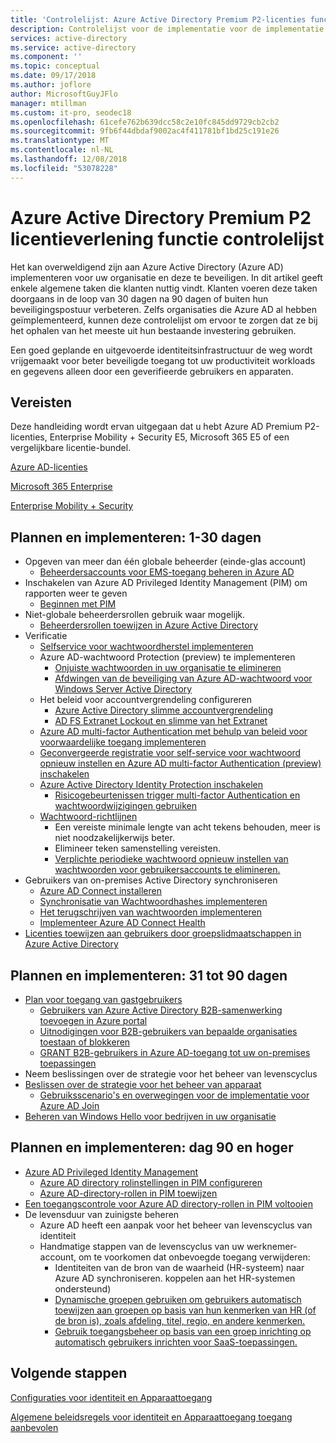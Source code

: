 ```yaml
---
title: 'Controlelijst: Azure Active Directory Premium P2-licenties functie | Microsoft Docs'
description: Controlelijst voor de implementatie voor de implementatie van Azure Active Directory Premium P2-functie op 30 dagen, 90 dagen, en meer.
services: active-directory
ms.service: active-directory
ms.component: ''
ms.topic: conceptual
ms.date: 09/17/2018
ms.author: joflore
author: MicrosoftGuyJFlo
manager: mtillman
ms.custom: it-pro, seodec18
ms.openlocfilehash: 61cefe762b639dcc58c2e10fc845dd9729cb2cb2
ms.sourcegitcommit: 9fb6f44dbdaf9002ac4f411781bf1bd25c191e26
ms.translationtype: MT
ms.contentlocale: nl-NL
ms.lasthandoff: 12/08/2018
ms.locfileid: "53078228"
---
```

# <a name="azure-active-directory-premium-p2-licensing-feature-checklist"></a>Azure Active Directory Premium P2 licentieverlening functie controlelijst

Het kan overweldigend zijn aan Azure Active Directory (Azure AD) implementeren voor uw organisatie en deze te beveiligen. In dit artikel geeft enkele algemene taken die klanten nuttig vindt. Klanten voeren deze taken doorgaans in de loop van 30 dagen na 90 dagen of buiten hun beveiligingspostuur verbeteren. Zelfs organisaties die Azure AD al hebben geïmplementeerd, kunnen deze controlelijst om ervoor te zorgen dat ze bij het ophalen van het meeste uit hun bestaande investering gebruiken.

Een goed geplande en uitgevoerde identiteitsinfrastructuur de weg wordt vrijgemaakt voor beter beveiligde toegang tot uw productiviteit workloads en gegevens alleen door een geverifieerde gebruikers en apparaten.

## <a name="prerequisites"></a>Vereisten

Deze handleiding wordt ervan uitgegaan dat u hebt Azure AD Premium P2-licenties, Enterprise Mobility + Security E5, Microsoft 365 E5 of een vergelijkbare licentie-bundel.

[Azure AD-licenties](https://azure.microsoft.com/pricing/details/active-directory/)

[Microsoft 365 Enterprise](https://www.microsoft.com/en-us/licensing/product-licensing/microsoft-365-enterprise)

[Enterprise Mobility + Security](https://www.microsoft.com/en-us/licensing/product-licensing/enterprise-mobility-security)

## <a name="plan-and-deploy-day-1-30"></a>Plannen en implementeren: 1-30 dagen

- Opgeven van meer dan één globale beheerder (einde-glas account)
   - [Beheerdersaccounts voor EMS-toegang beheren in Azure AD](../users-groups-roles/directory-emergency-access.md)
- Inschakelen van Azure AD Privileged Identity Management (PIM) om rapporten weer te geven
   - [Beginnen met PIM](../privileged-identity-management/pim-getting-started.md)
- Niet-globale beheerdersrollen gebruik waar mogelijk.
   - [Beheerdersrollen toewijzen in Azure Active Directory](../users-groups-roles/directory-assign-admin-roles.md)
- Verificatie
   - [Selfservice voor wachtwoordherstel implementeren](../authentication/howto-sspr-deployment.md)
   - Azure AD-wachtwoord Protection (preview) te implementeren
      - [Onjuiste wachtwoorden in uw organisatie te elimineren](../authentication/concept-password-ban-bad.md)
      - [Afdwingen van de beveiliging van Azure AD-wachtwoord voor Windows Server Active Directory](../authentication/concept-password-ban-bad-on-premises.md)
   - Het beleid voor accountvergrendeling configureren
      - [Azure Active Directory slimme accountvergrendeling](../authentication/howto-password-smart-lockout.md)
      - [AD FS Extranet Lockout en slimme van het Extranet](/windows-server/identity/ad-fs/operations/configure-ad-fs-extranet-smart-lockout-protection)
   - [Azure AD multi-factor Authentication met behulp van beleid voor voorwaardelijke toegang implementeren](../authentication/howto-mfa-getstarted.md)
   - [Geconvergeerde registratie voor self-service voor wachtwoord opnieuw instellen en Azure AD multi-factor Authentication (preview) inschakelen](../authentication/concept-registration-mfa-sspr-converged.md)
   - [Azure Active Directory Identity Protection inschakelen](../identity-protection/enable.md)
      - [Risicogebeurtenissen trigger multi-factor Authentication en wachtwoordwijzigingen gebruiken](../authentication/tutorial-risk-based-sspr-mfa.md)
   - [Wachtwoord-richtlijnen](https://www.microsoft.com/research/publication/password-guidance/)
      - Een vereiste minimale lengte van acht tekens behouden, meer is niet noodzakelijkerwijs beter.
      - Elimineer teken samenstelling vereisten.
      - [Verplichte periodieke wachtwoord opnieuw instellen van wachtwoorden voor gebruikersaccounts te elimineren.](../authentication/concept-sspr-policy.md#set-a-password-to-never-expire)
- Gebruikers van on-premises Active Directory synchroniseren
   - [Azure AD Connect installeren](../connect/active-directory-aadconnect-select-installation.md)
   - [Synchronisatie van Wachtwoordhashes implementeren](../connect/active-directory-aadconnectsync-implement-password-hash-synchronization.md)
   - [Het terugschrijven van wachtwoorden implementeren](../authentication/howto-sspr-writeback.md)
   - [Implementeer Azure AD Connect Health](../connect-health/active-directory-aadconnect-health.md)
- [Licenties toewijzen aan gebruikers door groepslidmaatschappen in Azure Active Directory](../users-groups-roles/licensing-groups-assign.md)

## <a name="plan-and-deploy-day-31-90"></a>Plannen en implementeren: 31 tot 90 dagen

- [Plan voor toegang van gastgebruikers](../b2b/what-is-b2b.md)
   - [Gebruikers van Azure Active Directory B2B-samenwerking toevoegen in Azure portal](../b2b/add-users-administrator.md)
   - [Uitnodigingen voor B2B-gebruikers van bepaalde organisaties toestaan of blokkeren](../b2b/allow-deny-list.md)
   - [GRANT B2B-gebruikers in Azure AD-toegang tot uw on-premises toepassingen](../b2b/hybrid-cloud-to-on-premises.md)
- Neem beslissingen over de strategie voor het beheer van levenscyclus
- [Beslissen over de strategie voor het beheer van apparaat](../devices/overview.md)
   - [Gebruiksscenario's en overwegingen voor de implementatie voor Azure AD Join](../devices/azureadjoin-plan.md)
- [Beheren van Windows Hello voor bedrijven in uw organisatie](/windows/security/identity-protection/hello-for-business/hello-manage-in-organization)

## <a name="plan-and-deploy-day-90-and-beyond"></a>Plannen en implementeren: dag 90 en hoger

- [Azure AD Privileged Identity Management](../privileged-identity-management/pim-configure.md)
   - [Azure AD directory rolinstellingen in PIM configureren](../privileged-identity-management/pim-how-to-change-default-settings.md)
   - [Azure AD-directory-rollen in PIM toewijzen](../privileged-identity-management/pim-how-to-add-role-to-user.md)
- [Een toegangscontrole voor Azure AD directory-rollen in PIM voltooien](../privileged-identity-management/pim-how-to-start-security-review.md)
- De levensduur van zuinigste beheren
   - Azure AD heeft een aanpak voor het beheer van levenscyclus van identiteit
   - Handmatige stappen van de levenscyclus van uw werknemer-account, om te voorkomen dat onbevoegde toegang verwijderen:
      - Identiteiten van de bron van de waarheid (HR-systeem) naar Azure AD synchroniseren. koppelen aan het HR-systemen ondersteund)
      - [Dynamische groepen gebruiken om gebruikers automatisch toewijzen aan groepen op basis van hun kenmerken van HR (of de bron is), zoals afdeling, titel, regio, en andere kenmerken.](../users-groups-roles/groups-dynamic-membership.md)
      - [Gebruik toegangsbeheer op basis van een groep inrichting op automatisch gebruikers inrichten voor SaaS-toepassingen.](../manage-apps/what-is-access-management.md)

## <a name="next-steps"></a>Volgende stappen

[Configuraties voor identiteit en Apparaattoegang](https://docs.microsoft.com/microsoft-365/enterprise/microsoft-365-policies-configurations)

[Algemene beleidsregels voor identiteit en Apparaattoegang toegang aanbevolen](https://docs.microsoft.com/microsoft-365/enterprise/identity-access-policies)
